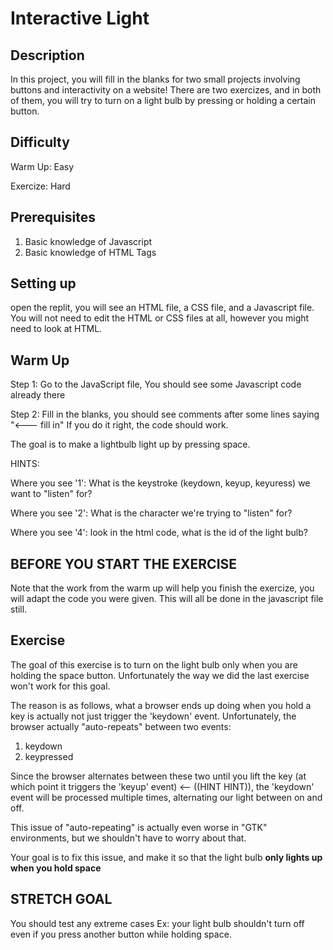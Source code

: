 # Interactive Light
## Description
In this project, you will fill in the blanks for two small projects involving buttons and interactivity on a website! There are two exercizes, and in both of them, you will try to turn on a light bulb by pressing or holding a certain button.

## Difficulty
Warm Up: Easy

Exercize: Hard

## Prerequisites
1. Basic knowledge of Javascript
2. Basic knowledge of HTML Tags

## Setting up
open the replit, you will see an HTML file, a CSS file, and a Javascript file. You will not need to edit the HTML or CSS files at all, however you might need to look at HTML.

## Warm Up
Step 1: Go to the JavaScript file, You should see some Javascript code already there

Step 2: Fill in the blanks, you should see comments after some lines saying "<--- fill in" If you do it right, the code should work. 

The goal is to make a lightbulb light up by pressing space.

HINTS:

Where you see '1': What is the keystroke (keydown, keyup, keyuress) we want to "listen" for?

Where you see '2': What is the character we're trying to "listen" for?

Where you see '4': look in the html code, what is the id of the light bulb?

## BEFORE YOU START THE EXERCISE

Note that the work from the warm up will help you finish the exercize, you will adapt the code you were given. This will all be done in the javascript file still.

## Exercise

The goal of this exercise is to turn on the light bulb only when you are holding the space button. Unfortunately the way we did the last exercise won't work for this goal.

The reason is as follows, what a browser ends up doing when you hold a key is actually not just trigger the 'keydown' event. Unfortunately, the browser actually "auto-repeats" between two events:
1. keydown
2. keypressed

Since the browser alternates between these two until you lift the key (at which point it triggers the 'keyup' event) <-- ((HINT HINT)), the 'keydown' event will be processed multiple times, alternating our light between on and off.

This issue of "auto-repeating" is actually even worse in "GTK" environments, but we shouldn't have to worry about that.

Your goal is to fix this issue, and make it so that the light bulb **only lights up when you hold space**

## STRETCH GOAL
You should test any extreme cases
Ex: your light bulb shouldn't turn off even if you press another button while holding space.

